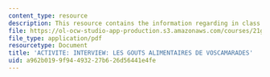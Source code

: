 ```yaml
---
content_type: resource
description: This resource contains the information regarding in class activities.
file: https://ol-ocw-studio-app-production.s3.amazonaws.com/courses/21g-301-french-i-fall-2004/a962b0199f94493227b626d56441e4fe_MIT21G_301F04_ch7_ex2.pdf
file_type: application/pdf
resourcetype: Document
title: 'ACTIVITE: INTERVIEW: LES GOUTS ALIMENTAIRES DE VOSCAMARADES'
uid: a962b019-9f94-4932-27b6-26d56441e4fe
---
```

